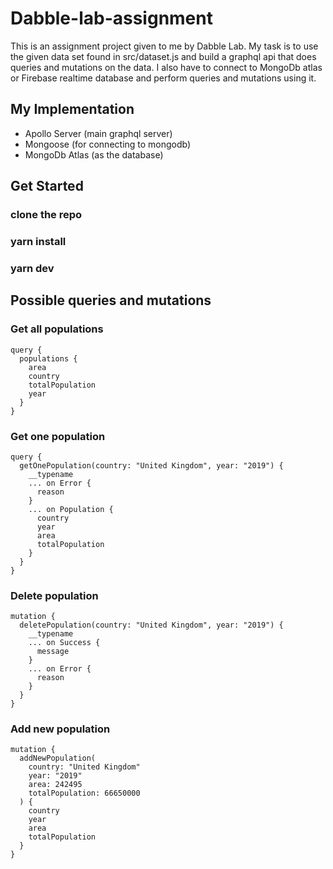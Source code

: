 # Dabble-lab-assignment

This is an assignment project given to me by Dabble Lab.
My task is to use the given data set found in src/dataset.js
and build a graphql api that does queries and mutations on the data.
I also have to connect to MongoDb atlas or Firebase realtime
database and perform queries and mutations using it.

## My Implementation

- Apollo Server (main graphql server)
- Mongoose (for connecting to mongodb)
- MongoDb Atlas (as the database)

## Get Started

### clone the repo

### yarn install

### yarn dev

## Possible queries and mutations

### Get all populations

```
query {
  populations {
    area
    country
    totalPopulation
    year
  }
}
```

### Get one population

```
query {
  getOnePopulation(country: "United Kingdom", year: "2019") {
    __typename
    ... on Error {
      reason
    }
    ... on Population {
      country
      year
      area
      totalPopulation
    }
  }
}
```

### Delete population

```
mutation {
  deletePopulation(country: "United Kingdom", year: "2019") {
    __typename
    ... on Success {
      message
    }
    ... on Error {
      reason
    }
  }
}
```

### Add new population

```
mutation {
  addNewPopulation(
    country: "United Kingdom"
    year: "2019"
    area: 242495
    totalPopulation: 66650000
  ) {
    country
    year
    area
    totalPopulation
  }
}
```
